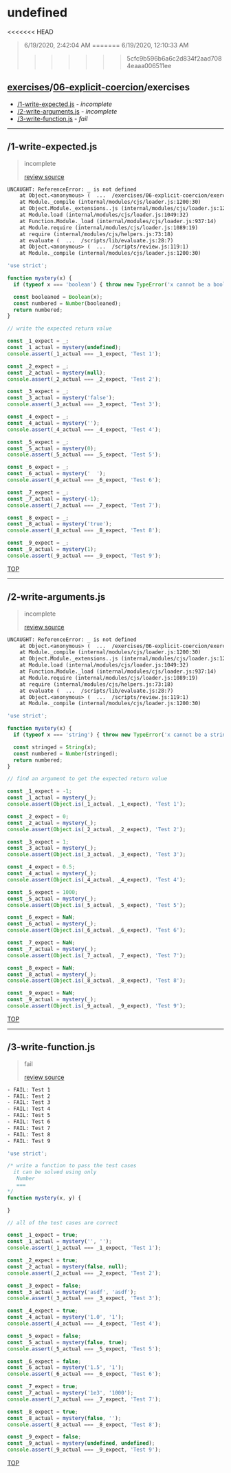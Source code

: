 # undefined 

<<<<<<< HEAD
> 6/19/2020, 2:42:04 AM 
=======
> 6/19/2020, 12:10:33 AM 
>>>>>>> 5cfc9b596b6a6c2d834f2aad7084eaaa006511ee

## [exercises](../../README.md)/[06-explicit-coercion](../README.md)/exercises 

- [/1-write-expected.js](#1-write-expectedjs) - _incomplete_ 
- [/2-write-arguments.js](#2-write-argumentsjs) - _incomplete_ 
- [/3-write-function.js](#3-write-functionjs) - _fail_ 
---

## /1-write-expected.js 

> incomplete 
>
> [review source](../../../exercises/06-explicit-coercion/exercises/1-write-expected.js)

```txt
UNCAUGHT: ReferenceError: _ is not defined
    at Object.<anonymous> (  ...  /exercises/06-explicit-coercion/exercises/1-write-expected.js:13:19)
    at Module._compile (internal/modules/cjs/loader.js:1200:30)
    at Object.Module._extensions..js (internal/modules/cjs/loader.js:1220:10)
    at Module.load (internal/modules/cjs/loader.js:1049:32)
    at Function.Module._load (internal/modules/cjs/loader.js:937:14)
    at Module.require (internal/modules/cjs/loader.js:1089:19)
    at require (internal/modules/cjs/helpers.js:73:18)
    at evaluate (  ...  /scripts/lib/evaluate.js:28:7)
    at Object.<anonymous> (  ...  /scripts/review.js:119:1)
    at Module._compile (internal/modules/cjs/loader.js:1200:30) 
```

```js
'use strict';

function mystery(x) {
  if (typeof x === 'boolean') { throw new TypeError('x cannot be a boolean'); }

  const booleaned = Boolean(x);
  const numbered = Number(booleaned);
  return numbered;
}

// write the expected return value

const _1_expect = _;
const _1_actual = mystery(undefined);
console.assert(_1_actual === _1_expect, 'Test 1');

const _2_expect = _;
const _2_actual = mystery(null);
console.assert(_2_actual === _2_expect, 'Test 2');

const _3_expect = _;
const _3_actual = mystery('false');
console.assert(_3_actual === _3_expect, 'Test 3');

const _4_expect = _;
const _4_actual = mystery('');
console.assert(_4_actual === _4_expect, 'Test 4');

const _5_expect = _;
const _5_actual = mystery(0);
console.assert(_5_actual === _5_expect, 'Test 5');

const _6_expect = _;
const _6_actual = mystery('  ');
console.assert(_6_actual === _6_expect, 'Test 6');

const _7_expect = _;
const _7_actual = mystery(-1);
console.assert(_7_actual === _7_expect, 'Test 7');

const _8_expect = _;
const _8_actual = mystery('true');
console.assert(_8_actual === _8_expect, 'Test 8');

const _9_expect = _;
const _9_actual = mystery(1);
console.assert(_9_actual === _9_expect, 'Test 9');


```

[TOP](#debuggercises)

---

## /2-write-arguments.js 

> incomplete 
>
> [review source](../../../exercises/06-explicit-coercion/exercises/2-write-arguments.js)

```txt
UNCAUGHT: ReferenceError: _ is not defined
    at Object.<anonymous> (  ...  /exercises/06-explicit-coercion/exercises/2-write-arguments.js:14:27)
    at Module._compile (internal/modules/cjs/loader.js:1200:30)
    at Object.Module._extensions..js (internal/modules/cjs/loader.js:1220:10)
    at Module.load (internal/modules/cjs/loader.js:1049:32)
    at Function.Module._load (internal/modules/cjs/loader.js:937:14)
    at Module.require (internal/modules/cjs/loader.js:1089:19)
    at require (internal/modules/cjs/helpers.js:73:18)
    at evaluate (  ...  /scripts/lib/evaluate.js:28:7)
    at Object.<anonymous> (  ...  /scripts/review.js:119:1)
    at Module._compile (internal/modules/cjs/loader.js:1200:30) 
```

```js
'use strict';

function mystery(x) {
  if (typeof x === 'string') { throw new TypeError('x cannot be a string'); }

  const stringed = String(x);
  const numbered = Number(stringed);
  return numbered;
}

// find an argument to get the expected return value

const _1_expect = -1;
const _1_actual = mystery(_);
console.assert(Object.is(_1_actual, _1_expect), 'Test 1');

const _2_expect = 0;
const _2_actual = mystery(_);
console.assert(Object.is(_2_actual, _2_expect), 'Test 2');

const _3_expect = 1;
const _3_actual = mystery(_);
console.assert(Object.is(_3_actual, _3_expect), 'Test 3');

const _4_expect = 0.5;
const _4_actual = mystery(_);
console.assert(Object.is(_4_actual, _4_expect), 'Test 4');

const _5_expect = 1000;
const _5_actual = mystery(_);
console.assert(Object.is(_5_actual, _5_expect), 'Test 5');

const _6_expect = NaN;
const _6_actual = mystery(_);
console.assert(Object.is(_6_actual, _6_expect), 'Test 6');

const _7_expect = NaN;
const _7_actual = mystery(_);
console.assert(Object.is(_7_actual, _7_expect), 'Test 7');

const _8_expect = NaN;
const _8_actual = mystery(_);
console.assert(Object.is(_8_actual, _8_expect), 'Test 8');

const _9_expect = NaN;
const _9_actual = mystery(_);
console.assert(Object.is(_9_actual, _9_expect), 'Test 9');


```

[TOP](#debuggercises)

---

## /3-write-function.js 

> fail 
>
> [review source](../../../exercises/06-explicit-coercion/exercises/3-write-function.js)

```txt
- FAIL: Test 1
- FAIL: Test 2
- FAIL: Test 3
- FAIL: Test 4
- FAIL: Test 5
- FAIL: Test 6
- FAIL: Test 7
- FAIL: Test 8
- FAIL: Test 9
```

```js
'use strict';

/* write a function to pass the test cases
  it can be solved using only
   Number
   ===
*/
function mystery(x, y) {

}

// all of the test cases are correct

const _1_expect = true;
const _1_actual = mystery('', '');
console.assert(_1_actual === _1_expect, 'Test 1');

const _2_expect = true;
const _2_actual = mystery(false, null);
console.assert(_2_actual === _2_expect, 'Test 2');

const _3_expect = false;
const _3_actual = mystery('asdf', 'asdf');
console.assert(_3_actual === _3_expect, 'Test 3');

const _4_expect = true;
const _4_actual = mystery('1.0', '1');
console.assert(_4_actual === _4_expect, 'Test 4');

const _5_expect = false;
const _5_actual = mystery(false, true);
console.assert(_5_actual === _5_expect, 'Test 5');

const _6_expect = false;
const _6_actual = mystery('1.5', '1');
console.assert(_6_actual === _6_expect, 'Test 6');

const _7_expect = true;
const _7_actual = mystery('1e3', '1000');
console.assert(_7_actual === _7_expect, 'Test 7');

const _8_expect = true;
const _8_actual = mystery(false, '');
console.assert(_8_actual === _8_expect, 'Test 8');

const _9_expect = false;
const _9_actual = mystery(undefined, undefined);
console.assert(_9_actual === _9_expect, 'Test 9');


```

[TOP](#debuggercises)

